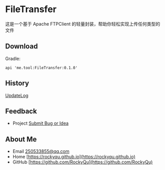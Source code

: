# FileTransfer
这是一个基于 Apache FTPClient 的轻量封装，帮助你轻松实现上传任何类型的文件

## Download
Gradle:
```
api 'me.tool:FileTransfer:0.1.0'
```

## History
[UpdateLog](https://github.com/RockyQu/FileTransfer/releases)   

## Feedback
* Project  [Submit Bug or Idea](https://github.com/RockyQu/FileTransfer/issues)   

## About Me
* Email [250533855@qq.com](250533855@qq.com)  
* Home [https://rockyqu.github.io](https://rockyqu.github.io)  
* GitHub [https://github.com/RockyQu](https://github.com/RockyQu)  
